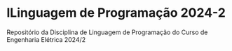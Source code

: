 # lLinguagem de Programação 2024-2
Repositório da Disciplina de Linguagem de Programação do Curso de Engenharia Elétrica 2024/2
